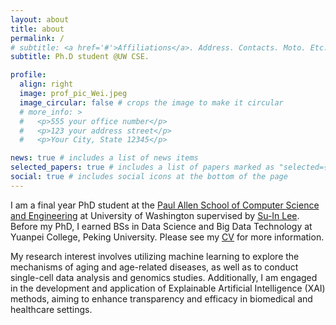 ```yaml
---
layout: about
title: about
permalink: /
# subtitle: <a href='#'>Affiliations</a>. Address. Contacts. Moto. Etc.
subtitle: Ph.D student @UW CSE.

profile:
  align: right
  image: prof_pic_Wei.jpeg
  image_circular: false # crops the image to make it circular
  # more_info: >
  #   <p>555 your office number</p>
  #   <p>123 your address street</p>
  #   <p>Your City, State 12345</p>

news: true # includes a list of news items
selected_papers: true # includes a list of papers marked as "selected={true}"
social: true # includes social icons at the bottom of the page
---
```



I am a final year PhD student at the [Paul Allen School of Computer Science and Engineering](https://www.cs.washington.edu) at University of Washington supervised by [Su-In Lee](https://suinlee.cs.washington.edu/). Before my PhD, I earned BSs in Data Science and Big Data Technology at Yuanpei College, Peking University. Please see my [CV](https://qiuweipku.github.io/cv/) for more information.

My research interest involves utilizing machine learning to explore the mechanisms of aging and age-related diseases, as well as to conduct single-cell data analysis and genomics studies. Additionally, I am engaged in the development and application of Explainable Artificial Intelligence (XAI) methods, aiming to enhance transparency and efficacy in biomedical and healthcare settings.